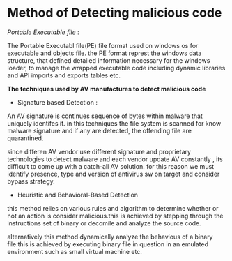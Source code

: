 # Method of Detecting malicious code

*Portable Executable file* :

The Portable Executabl file(PE) file format used on windows os for executable and objects file. the PE format represt the windows data structure, that defined detailed information necessary for the windows loader, to manage the wrapped executable code including dynamic libraries and API imports and exports tables etc.

**The techniques used by AV manufactures to detect malicious code**

* Signature based Detection :

An AV signature is continues sequence of bytes within malware that uniquely identifes it. in this techniques the file system is scanned for know malware signature and if any are detected, the offending file are quarantined.

since differen AV vendor use different signature and proprietary technologies to detect malware and each vendor update AV constantly , its difficult to come up with a catch-all AV solution. for this reason we must identify presence, type and version of antivirus sw on target and consider bypass strategy.

* Heuristic and Behavioral-Based Detection

this method relies on various rules and algorithm to determine whether or not an action is consider malicious.this is achieved by stepping through the instructions set of binary or decomile and analyze the source code.

alternatively this method dynamically analyze the behavious of a binary file.this is achieved by executing binary file in question in an emulated environment such as small virtual machine etc.